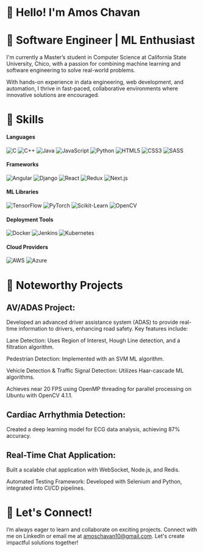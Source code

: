 # 👋 Hello! I'm Amos Chavan
# 🚀 Software Engineer | ML Enthusiast
I'm currently a Master’s student in Computer Science at California State University, Chico, with a passion for combining machine learning and software engineering to solve real-world problems. 

With hands-on experience in data engineering, web development, and automation, I thrive in fast-paced, collaborative environments where innovative solutions are encouraged.

# 📂 Skills
#### Languages
![C](https://img.shields.io/badge/C-00599C?style=flat-square&logo=c&logoColor=white)
![C++](https://img.shields.io/badge/C++-00599C?style=flat-square&logo=c%2B%2B&logoColor=white)
![Java](https://img.shields.io/badge/Java-ED8B00?style=flat-square&logo=java&logoColor=white)
![JavaScript](https://img.shields.io/badge/JavaScript-F7DF1E?style=flat-square&logo=javascript&logoColor=black)
![Python](https://img.shields.io/badge/Python-3776AB?style=flat-square&logo=python&logoColor=white)
![HTML5](https://img.shields.io/badge/HTML5-E34F26?style=flat-square&logo=html5&logoColor=white)
![CSS3](https://img.shields.io/badge/CSS3-1572B6?style=flat-square&logo=css3&logoColor=white)
![SASS](https://img.shields.io/badge/SASS-CC6699?style=flat-square&logo=sass&logoColor=white)

#### Frameworks
![Angular](https://img.shields.io/badge/Angular-DD0031?style=flat-square&logo=angular&logoColor=white)
![Django](https://img.shields.io/badge/Django-092E20?style=flat-square&logo=django&logoColor=white)
![React](https://img.shields.io/badge/React-20232A?style=flat-square&logo=react&logoColor=61DAFB)
![Redux](https://img.shields.io/badge/Redux-764ABC?style=flat-square&logo=redux&logoColor=white)
![Next.js](https://img.shields.io/badge/Next.js-000000?style=flat-square&logo=nextdotjs&logoColor=white)

#### ML Libraries
![TensorFlow](https://img.shields.io/badge/TensorFlow-FF6F00?style=flat-square&logo=tensorflow&logoColor=white)
![PyTorch](https://img.shields.io/badge/PyTorch-EE4C2C?style=flat-square&logo=pytorch&logoColor=white)
![Scikit-Learn](https://img.shields.io/badge/Scikit--Learn-F7931E?style=flat-square&logo=scikit-learn&logoColor=white)
![OpenCV](https://img.shields.io/badge/OpenCV-5C3EE8?style=flat-square&logo=opencv&logoColor=white)

#### Deployment Tools
![Docker](https://img.shields.io/badge/Docker-2496ED?style=flat-square&logo=docker&logoColor=white)
![Jenkins](https://img.shields.io/badge/Jenkins-D24939?style=flat-square&logo=jenkins&logoColor=white)
![Kubernetes](https://img.shields.io/badge/Kubernetes-326CE5?style=flat-square&logo=kubernetes&logoColor=white)

#### Cloud Providers
![AWS](https://img.shields.io/badge/Amazon%20AWS-232F3E?style=flat-square&logo=amazon-aws&logoColor=white)
![Azure](https://img.shields.io/badge/Microsoft%20Azure-0078D4?style=flat-square&logo=microsoft-azure&logoColor=white)


# 📂 Noteworthy Projects

## AV/ADAS Project: 
Developed an advanced driver assistance system (ADAS) to provide real-time information to drivers, enhancing road safety. Key features include:

Lane Detection: Uses Region of Interest, Hough Line detection, and a filtration algorithm.

Pedestrian Detection: Implemented with an SVM ML algorithm.

Vehicle Detection & Traffic Signal Detection: Utilizes Haar-cascade ML algorithms.

Achieves near 20 FPS using OpenMP threading for parallel processing on Ubuntu with OpenCV 4.1.1.
## Cardiac Arrhythmia Detection: 
Created a deep learning model for ECG data analysis, achieving 87% accuracy.
## Real-Time Chat Application: 
Built a scalable chat application with WebSocket, Node.js, and Redis.

Automated Testing Framework: Developed with Selenium and Python, integrated into CI/CD pipelines.

# 🌟 Let's Connect!
I’m always eager to learn and collaborate on exciting projects. Connect with me on LinkedIn or email me at amoschavan10@gmail.com. Let's create impactful solutions together!

